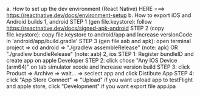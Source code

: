 a. How to set up the dev environment (React Native)
HERE ===> https://reactnative.dev/docs/environment-setup
b. How to export iOS and Android builds
1, android
STEP 1 (gen file.keystore): follow https://reactnative.dev/docs/signed-apk-android
STEP 2 (copy file.keystore): copy file.keystore to android/app and Increase versionCode in 'android/app/build.gradle'
STEP 3 (gen file aab and apk): open terminal project => cd android => "./gradlew assembleRelease" (note: apk) OR "./gradlew bundleRelease" (note: aab)
2, ios
STEP 1: Register bundleID and create app on apple Developer
STEP 2: click chose "Any IOS Device (arm64)" on tab simulator xcode and Increase version build
STEP 3: click Product => Archive => wait... => seclect app and click Distibute App
STEP 4: click "App Store Connect" => "Upload" if you want upload app to testFlight and apple store, click "Development" if you want export file app.ipa